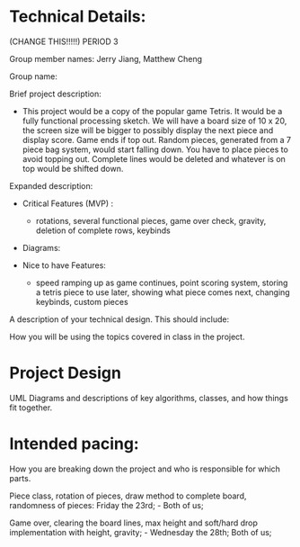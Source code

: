 
# Technical Details:

(CHANGE THIS!!!!!)
PERIOD 3

Group member names: Jerry Jiang, Matthew Cheng

Group name:

Brief project description:
- This project would be a copy of the popular game Tetris. It would be a fully functional processing sketch. We will have a board size of 10 x 20, the screen size will be bigger to possibly display the next piece and display score. Game ends if top out. Random pieces, generated from a 7 piece bag system, would start falling down. You have to place pieces to avoid topping out. Complete lines would be deleted and whatever is on top would be shifted down.

Expanded description:
- Critical Features (MVP) :
  - rotations, several functional pieces, game over check, gravity, deletion of complete rows, keybinds
- Diagrams:

- Nice to have Features:
  - speed ramping up as game continues, point scoring system, storing a tetris piece to use later, showing what piece comes next, changing keybinds, custom pieces  

A description of your technical design. This should include:

How you will be using the topics covered in class in the project.

# Project Design

UML Diagrams and descriptions of key algorithms, classes, and how things fit together.



# Intended pacing:

How you are breaking down the project and who is responsible for which parts.

Piece class, rotation of pieces, draw method to complete board, randomness of pieces: Friday the 23rd;  - Both of us;

Game over, clearing the board lines, max height and soft/hard drop implementation with height, gravity; - Wednesday the 28th; Both of us;
